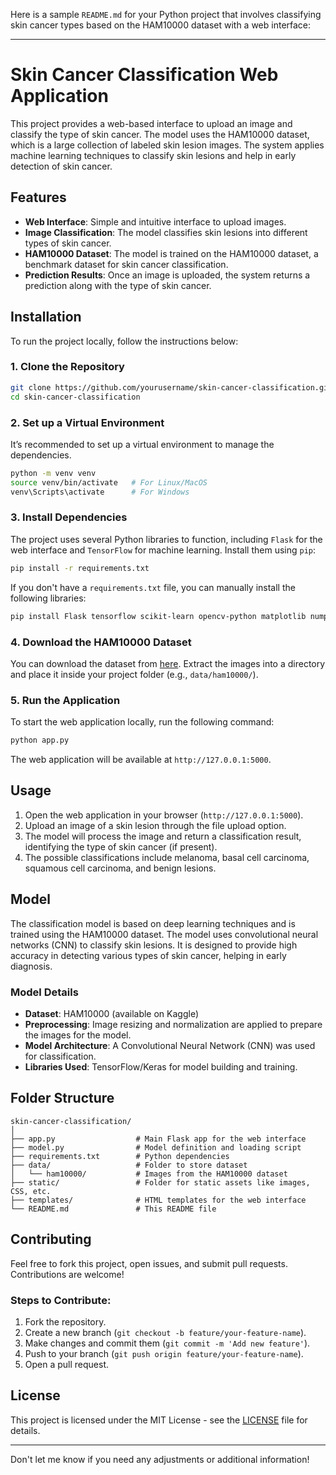 Here is a sample `README.md` for your Python project that involves classifying skin cancer types based on the HAM10000 dataset with a web interface:

---

# Skin Cancer Classification Web Application

This project provides a web-based interface to upload an image and classify the type of skin cancer. The model uses the HAM10000 dataset, which is a large collection of labeled skin lesion images. The system applies machine learning techniques to classify skin lesions and help in early detection of skin cancer.

## Features

- **Web Interface**: Simple and intuitive interface to upload images.
- **Image Classification**: The model classifies skin lesions into different types of skin cancer.
- **HAM10000 Dataset**: The model is trained on the HAM10000 dataset, a benchmark dataset for skin cancer classification.
- **Prediction Results**: Once an image is uploaded, the system returns a prediction along with the type of skin cancer.

## Installation

To run the project locally, follow the instructions below:

### 1. Clone the Repository

```bash
git clone https://github.com/yourusername/skin-cancer-classification.git
cd skin-cancer-classification
```

### 2. Set up a Virtual Environment

It’s recommended to set up a virtual environment to manage the dependencies.

```bash
python -m venv venv
source venv/bin/activate   # For Linux/MacOS
venv\Scripts\activate      # For Windows
```

### 3. Install Dependencies

The project uses several Python libraries to function, including `Flask` for the web interface and `TensorFlow` for machine learning. Install them using `pip`:

```bash
pip install -r requirements.txt
```

If you don't have a `requirements.txt` file, you can manually install the following libraries:

```bash
pip install Flask tensorflow scikit-learn opencv-python matplotlib numpy pillow
```

### 4. Download the HAM10000 Dataset

You can download the dataset from [here](https://www.kaggle.com/datasets/competitions/skin-cancer-classification-ham10000). Extract the images into a directory and place it inside your project folder (e.g., `data/ham10000/`).

### 5. Run the Application

To start the web application locally, run the following command:

```bash
python app.py
```

The web application will be available at `http://127.0.0.1:5000`.

## Usage

1. Open the web application in your browser (`http://127.0.0.1:5000`).
2. Upload an image of a skin lesion through the file upload option.
3. The model will process the image and return a classification result, identifying the type of skin cancer (if present).
4. The possible classifications include melanoma, basal cell carcinoma, squamous cell carcinoma, and benign lesions.

## Model

The classification model is based on deep learning techniques and is trained using the HAM10000 dataset. The model uses convolutional neural networks (CNN) to classify skin lesions. It is designed to provide high accuracy in detecting various types of skin cancer, helping in early diagnosis.

### Model Details

- **Dataset**: HAM10000 (available on Kaggle)
- **Preprocessing**: Image resizing and normalization are applied to prepare the images for the model.
- **Model Architecture**: A Convolutional Neural Network (CNN) was used for classification.
- **Libraries Used**: TensorFlow/Keras for model building and training.

## Folder Structure

```plaintext
skin-cancer-classification/
│
├── app.py                  # Main Flask app for the web interface
├── model.py                # Model definition and loading script
├── requirements.txt        # Python dependencies
├── data/                   # Folder to store dataset
│   └── ham10000/           # Images from the HAM10000 dataset
├── static/                 # Folder for static assets like images, CSS, etc.
├── templates/              # HTML templates for the web interface
└── README.md               # This README file
```

## Contributing

Feel free to fork this project, open issues, and submit pull requests. Contributions are welcome!

### Steps to Contribute:

1. Fork the repository.
2. Create a new branch (`git checkout -b feature/your-feature-name`).
3. Make changes and commit them (`git commit -m 'Add new feature'`).
4. Push to your branch (`git push origin feature/your-feature-name`).
5. Open a pull request.

## License

This project is licensed under the MIT License - see the [LICENSE](LICENSE) file for details.

---

Don't let me know if you need any adjustments or additional information!
